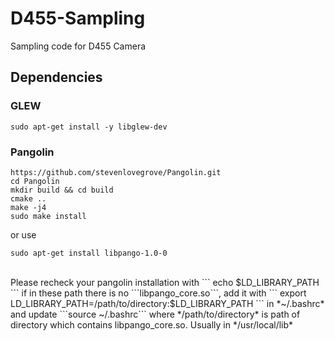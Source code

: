 # D455-Sampling
Sampling code for D455 Camera

## Dependencies
### GLEW
```
sudo apt-get install -y libglew-dev
```
### Pangolin
```
https://github.com/stevenlovegrove/Pangolin.git
cd Pangolin
mkdir build && cd build
cmake ..
make -j4
sudo make install
```
or use
```
sudo apt-get install libpango-1.0-0
```
</br>
Please recheck your pangolin installation with
```
echo $LD_LIBRARY_PATH
```
if in these path there is no ```libpango_core.so```, add it with 
```
export LD_LIBRARY_PATH=/path/to/directory:$LD_LIBRARY_PATH
```
in *~/.bashrc* and update ```source ~/.bashrc``` where */path/to/directory* is path of directory which contains libpango_core.so. Usually in */usr/local/lib*
